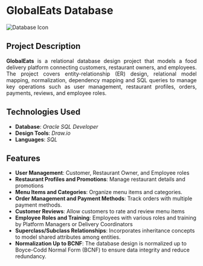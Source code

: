 # **GlobalEats Database** 
![Database Icon](https://img.icons8.com/?size=100&id=42315&format=png&color=FFFFFF)

## **Project Description**

<div align="justify">
<b>GlobalEats</b> is a relational database design project that models a food delivery platform connecting customers, restaurant owners, and employees. The project covers entity-relationship (ER) design, relational model mapping, normalization, dependency mapping and SQL queries to manage key operations such as user management, restaurant profiles, orders, payments, reviews, and employee roles.
</div>

## **Technologies Used**
- **Database**: *Oracle SQL Developer* 
- **Design Tools**: *Draw.io* 
- **Languages**: *SQL*

## **Features**
- **User Management**: Customer, Restaurant Owner, and Employee roles
- **Restaurant Profiles and Promotions**: Manage restaurant details and promotions
- **Menu Items and Categories**: Organize menu items and categories.
- **Order Management and Payment Methods**: Track orders with multiple payment methods.
- **Customer Reviews**: Allow customers to rate and review menu items
- **Employee Roles and Training**: Employees with various roles and training by Platform Managers or Delivery Coordinators
- **Superclass/Subclass Relationships**: Incorporates inheritance concepts to model shared attributes among entities.
- **Normalization Up to BCNF**: The database design is normalized up to Boyce-Codd Normal Form (BCNF) to ensure data integrity and reduce redundancy.


